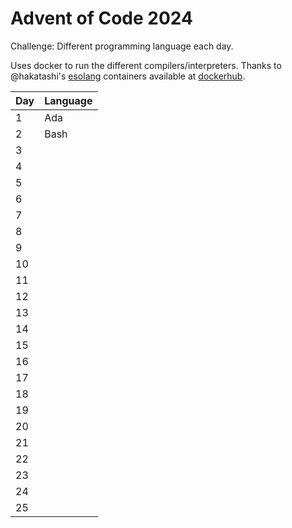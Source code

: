 # Advent of Code 2024

Challenge: Different programming language each day.

Uses docker to run the different compilers/interpreters. Thanks to @hakatashi's [esolang](https://github.com/hakatashi/esolang-box) containers available at [dockerhub](https://hub.docker.com/u/esolang).

| Day | Language |
| --- | -------- |
|   1 | Ada      |
|   2 | Bash     |
|   3 |          |
|   4 |          |
|   5 |          |
|   6 |          |
|   7 |          |
|   8 |          |
|   9 |          |
|  10 |          |
|  11 |          |
|  12 |          |
|  13 |          |
|  14 |          |
|  15 |          |
|  16 |          |
|  17 |          |
|  18 |          |
|  19 |          |
|  20 |          |
|  21 |          |
|  22 |          |
|  23 |          |
|  24 |          |
|  25 |          |
